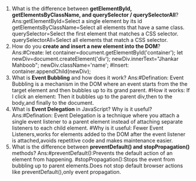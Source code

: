 1. What is the difference between **getElementById, getElementsByClassName, and querySelector / querySelectorAll**?
Ans:getElementById=Select a single element by its id
    getElementsByClassName=Select all elements that have a same class.
    querySelector=Select the first element that matches a CSS selector.
    querySelectorAll=Select all elements that match a CSS selector.
2. How do you **create and insert a new element into the DOM**?
Ans:#Create:
    let container=document.getElementById('container');
    let newDiv=document.createElement('div');
    newDiv.innerText="Jhankar Mahboob";
    newDiv.className='name';
    #Insert: 
    container.appendChild(newDiv);
3. What is **Event Bubbling** and how does it work?
Ans:#Defination:
    Event Bubbling is a mechanism in the DOM where an event starts from the the target element and then bubbles up to its grand parent. 
    #How it works:
    If I click an element:
    Then it bubbles up to the parent div,then to the body,and finally to the document.
4. What is **Event Delegation** in JavaScript? Why is it useful?
Ans:#Defination:
    Event Delegation is a technique where you attach a single event listener to a parent element instead of attaching separate listeners to each child element.
    #Why is it useful:
    Fewer Event Listeners,works for elements added to the DOM after the event listener is attached,avoids repetitive code and makes maintenance easier.
5. What is the difference between **preventDefault() and stopPropagation()** methods?
Ans:#preventDefault():Prevents the default action of an element from happening.
    #stopPropagation():Stops the event from bubbling up to parent elements.Does not stop default browser actions like preventDefault(),only event propagation.

